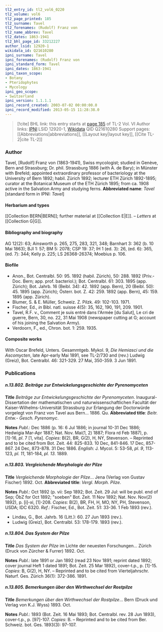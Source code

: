 ```yaml
---
tl2_entry_id: tl2_vol6_0220
tl2_volume: vol6
tl2_page_printed: 185
tl2_surname: Tavel
tl2_forenames: (Rudolf) Franz von
tl2_name_abbrev: Tavel
tl2_dates: 1863-1941
tl2_bhl_page_id: 33212227
author_lsid: 12920-1
wikidata_id: Q21610280
ipni_surname: Tavel
ipni_forenames: (Rudolf) Franz von
ipni_standard_form: Tavel
ipni_dates: 1863-1941
ipni_taxon_scope: 
- Botany
- Pteridophytes
- Mycology
ipni_geo_scope: 
- Switzerland
ipni_version: 1.1.1.1
ipni_record_created: 2003-07-02 00:00:00.0
ipni_record_modified: 2013-05-15 11:28:38.0
---
```


> [!cite] BHL link: this entry starts at [page 185](https://www.biodiversitylibrary.org/page/33212227) of TL-2 Vol. VI
> Author links: [IPNI](https://www.ipni.org/a/12920-1) LSID 12920-1, [Wikidata](https://www.wikidata.org/wiki/Q21610280) QID Q21610280
> Support pages: [[Abbreviations|abbreviations]], [[Layout key|layout key]], [[Cite TL-2|cite TL-2]]

### Author

Tavel, \[Rudolf\] Franz von (1863-1941), Swiss mycologist; studied in Genève, Bern and Strassburg; Dr. phil. Strassburg 1886 (with A. de Bary); in Münster with Brefeld; appointed extraordinary professor of bacteriology at the University of Bern 1892; habil. Zürich 1892; lecturer ETH Zürich 1892-1895; curator at the Botanical Museum of the ETH Zürich 1895; from ca. 1908 active in the Salvation Army and studying ferns. 
**Abbreviated name**: *Tavel* \[standard form in IPNI: *Tavel*\]

#### Herbarium and types

[[Collection BERN|BERN]]; further material at [[Collection E|E]]. – *Letters* at [[Collection G|G]].

#### Bibliography and biography

AG 12(2): 63; Ainsworth p. 265, 275, 283, 321, 348; Barnhart 3: 362 (b. 10 Mai 1863); BJI 1: 57; BM 5: 2078; CSP 19: 37; IH 1 (ed. 3): 26, (ed. 6): 365, (ed. 7): 344; Kelly p. 225; LS 26368-26374; Moebius p. 106.

#### Biofile

- Anon., Bot. Centralbl. 50: 95. 1892 (habil. Zürich), 50: 288. 1892 (Priv.-Doc. Bern; app. prof. bacteriol.); Bot. Centralbl. 61: 303. 1895 (app. Zürich); Bot. Jahrb. 16 (Beibl. 34): 42. 1892 (app. Bern), 20 (Beibl. 50): 45. 1895 (app. Zürich); Österr. bot. Z. 42: 259. 1892 (app. Bern), 45: 159. 1895 (app. Zürich).
- Blumer, S. & E. Müller, Schweiz. Z. Pilzk. 49: 102-103. 1971.
- Fischer, Ed., *in* Bibl. natl. suisse 4(5): 35, 162, 190, 191, 209. 1901.
- Tavel, R.F. v., Comment je suis entré dans l'Armée \[du Salut\], Le cri de guerre, Bern, 30, no. 22, 31 Mai 1908 (newspaper cutting at G; account of his joining the Salvation Army).
- Verdoorn, F., ed., Chron. bot. 1: 259. 1935.

#### Composite works

With Oscar Brefeld, Unters. Gesammtgeb. Mykol. 9, *Die Hemiasci und die Ascomycten*, late Apr-early Mai 1891, see TL-2/730 and (rev.) Ludwig (Greiz), Bot. Centralbl. 46: 321-329. 27 Mai, 350-359. 3 Jun 1891.

### Publications

##### n.13.802. Beiträge zur Entwickelungsgeschichte der Pyrenomyceten

**Title**
*Beiträge zur Entwickelungsgeschichte der Pyrenomyceten*. Inaugural-Dissertation der mathematischen und naturwissenschaftlichen Facultät der Kaiser-Wilhelms-Universität Strassburg zur Erlangung der Doctorwürde vorgelegt von Franz von Tavel aus Bern... 1886. Qu.
**Abbreviated title**: *Beitr. Entw.- Gesch. Pyrenomyc*.

**Notes**
*Publ*.: Dec 1886 (p. 16: 6 Jul 1886; in journal 10-31 Dec 1886; Hedwigia Mar-Apr 1887; Nat. Nov. Mai(1, 2) 1887; Flora rd Feb 1887), p. \[1\]-16, *pl*. 7 \[1, vita\]. *Copies*: B(2), BR, G(2), H, NY, Stevenson. – Reprinted and to be cited from Bot. Zeit. 44: 825-833. 10 Dec, 841-846. 17 Dec, 857-867. 24 Dec, 873-878. 31 Dec 1886.
*English*: J. Mycol. 5: 53-58, *pl. 9*, 113-123, *pl. 11*, 181-184, *pl. 13*. 1889.

##### n.13.803. Vergleichende Morphologie der Pilze

**Title**
*Vergleichende Morphologie der Pilze*... Jena (Verlag von Gustav Fischer) 1892. Oct.
**Abbreviated title**: *Vergl. Morph. Pilze*.

**Notes**
*Publ*.: Oct 1892 (p. vii: Sep 1892; Bot. Zeit. 29 Jul: will be publ. end of Sep; ÖbZ for Oct 1892; "soeben" Bot. Zeit. 11 Nov 1892; Nat. Nov. Nov(2) 1892), p. \[i\]-xi, \[1\]-208.
*Copies*: B(2), BR, FH, H, MO, NY, PH, Stevenson, USDA; IDC 6320.
*Ref*.: Fischer, Ed., Bot. Zeit. 51: 33-36. 1 Feb 1893 (rev.).
- Lindau, G., Bot. Jahrb. 16 (Litt.): 60. 27 Jun 1893 (rev.).
- Ludwig (Greiz), Bot. Centralbl. 53: 178-179. 1893 (rev.).

##### n.13.804. Das System der Pilze

**Title**
*Das System der Pilze* im Lichte der neuesten Forschungen... Zürich (Druck von Zürcher & Furrer) 1892. Oct.

**Notes**
*Publ*.: late 1891 or Jan 1892 (read 23 Nov 1891; reprint dated 1892; cover journal Heft 1 dated 1891; Bot. Zeit. 25 Mar 1892), cover-t.p., p. \[1\]-15. *Copies*: B, G(2), H, NY. – Reprinted and to be cited from Vierteljahrschr. Naturf. Ges. Zürich 36(1): 372-386. 1891.

##### n.13.805. Bemerkungen über den Wirthwechsel der Rostpilze

**Title**
*Bemerkungen über den Wirthwechsel der Rostpilze*... Bern (Druck und Verlag von K.J. Wyss) 1893. Oct.

**Notes**
*Publ*.: 1893 (Bot. Zeit. 16 Mai 1893; Bot. Centralbl. rev. 28 Jun 1893), cover-t.p., p. \[97\]-107. *Copies*: B. – Reprinted and to be cited from Ber. Schweiz. bot. Ges. 1893(3): 97-107.

